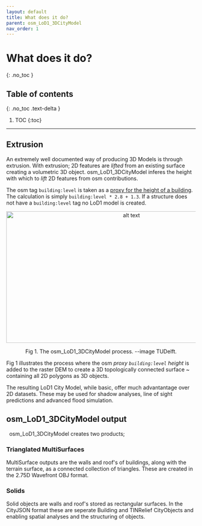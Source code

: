 ```yaml
---
layout: default
title: What does it do?
parent: osm_LoD1_3DCityModel
nav_order: 1
---
```


# What does it do?
{: .no_toc }

## Table of contents
{: .no_toc .text-delta }

1. TOC
{:toc}

---

## Extrusion

An extremely well documented way of producing 3D Models is through extrusion. With extrusion; 2D features are *lifted* from an existing surface creating a volumetric 3D object. osm_LoD1_3DCityModel inferes the height with which to *lift* 2D features from osm contributions. 

The osm tag `building:level` is taken as a [proxy for the height of a building](https://wiki.openstreetmap.org/wiki/Key:building:levels). The calculation is simply `building:level * 2.8 + 1.3`. If a structure does not have a `building:level` tag no LoD1 model is created.

<p align="center">
  <img src="{{site.baseurl | prepend: site.url}}/img/extrusion_tuDelft.png" alt="alt text" width="650" height="350">
</p> 
<p align="center">
    Fig 1. The osm_LoD1_3DCityModel process. --image TUDelft.
</p>

Fig 1 illustrates the process where the osm *proxy `building:level` height*  is added to the raster DEM to create a 3D topologically connected surface ~ containing all 2D polygons as 3D objects.

The resulting LoD1 City Model, while basic, offer much advantantage over 2D datasets. These may be used for shadow analyses, line of sight predictions and advanced flood simulation.

## osm_LoD1_3DCityModel output
 &nbsp;
osm_LoD1_3DCityModel creates two products;

### Trianglated MultiSurfaces

MultiSurface outputs are the walls and roof's of buildings, along with the terrain surface, as a connected collection of triangles. These are created in the 2.75D Wavefront OBJ format. 

### Solids

Solid objects are walls and roof's stored as rectangular surfaces. In the CityJSON format these are seperate Building and TINRelief CityObjects and enabling spatial analyses and the structuring of objects.

